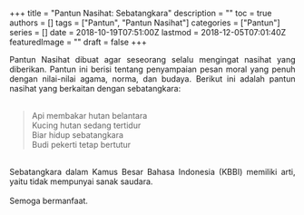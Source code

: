 +++
title = "Pantun Nasihat: Sebatangkara"
description = ""
toc = true
authors = []
tags = ["Pantun", "Pantun Nasihat"]
categories = ["Pantun"]
series = []
date = 2018-10-19T07:51:00Z
lastmod = 2018-12-05T07:01:40Z
featuredImage = ""
draft = false
+++

<div style="text-align: justify;">Pantun Nasihat dibuat agar seseorang selalu mengingat nasihat yang diberikan. Pantun ini berisi tentang penyampaian pesan moral yang penuh dengan nilai-nilai agama, norma, dan budaya. Berikut ini adalah pantun nasihat yang berkaitan dengan sebatangkara:<br /><br />
<blockquote class="tr_bq">Api membakar hutan belantara<br />Kucing hutan sedang tertidur<br />Biar hidup sebatangkara<br />Budi pekerti tetap bertutur</blockquote><br />
Sebatangkara dalam Kamus Besar Bahasa Indonesia (KBBI) memiliki arti, yaitu tidak mempunyai sanak saudara.<br /><br />
Semoga bermanfaat.</div>
